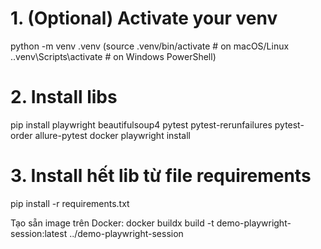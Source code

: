 # 1. (Optional) Activate your venv
python -m venv .venv
(source .venv/bin/activate        # on macOS/Linux
.\.venv\Scripts\activate         # on Windows PowerShell)

# 2. Install libs
pip install playwright beautifulsoup4 pytest pytest-rerunfailures pytest-order allure-pytest docker
playwright install

# 3. Install hết lib từ file requirements
pip install -r requirements.txt


Tạo sẵn image trên Docker:
docker buildx build -t demo-playwright-session:latest ../demo-playwright-session


